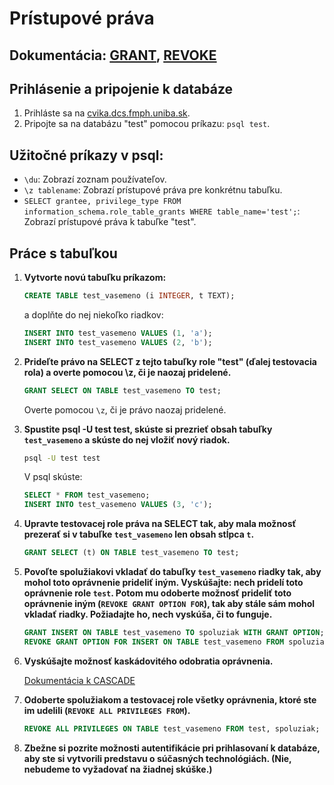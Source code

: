 # Prístupové práva 

## Dokumentácia: [GRANT](https://www.postgresql.org/docs/current/sql-grant.html), [REVOKE](https://www.postgresql.org/docs/current/sql-revoke.html)

## Prihlásenie a pripojenie k databáze

1. Prihláste sa na [cvika.dcs.fmph.uniba.sk](cvika.dcs.fmph.uniba.sk).
2. Pripojte sa na databázu "test" pomocou príkazu: `psql test`.

## Užitočné príkazy v psql:

- `\du`: Zobrazí zoznam používateľov.
- `\z tablename`: Zobrazí prístupové práva pre konkrétnu tabuľku.
- `SELECT grantee, privilege_type FROM information_schema.role_table_grants WHERE table_name='test';`: Zobrazí prístupové práva k tabuľke "test".

## Práce s tabuľkou

1. **Vytvorte novú tabuľku príkazom:**
   ```sql
   CREATE TABLE test_vasemeno (i INTEGER, t TEXT);
   ```

   a doplňte do nej niekoľko riadkov:
   ```sql
   INSERT INTO test_vasemeno VALUES (1, 'a');
   INSERT INTO test_vasemeno VALUES (2, 'b');
   ```

2. **Prideľte právo na SELECT z tejto tabuľky role "test" (ďalej testovacia rola) a overte pomocou \z, či je naozaj pridelené.**

    ```sql
    GRANT SELECT ON TABLE test_vasemeno TO test;
    ```

    Overte pomocou `\z`, či je právo naozaj pridelené.

3. **Spustite psql -U test test, skúste si prezrieť obsah tabuľky `test_vasemeno` a skúste do nej vložiť nový riadok.**

    ```bash
    psql -U test test
    ```

    V psql skúste:

    ```sql
    SELECT * FROM test_vasemeno;
    INSERT INTO test_vasemeno VALUES (3, 'c');
    ```

4. **Upravte testovacej role práva na SELECT tak, aby mala možnosť prezerať si v tabuľke `test_vasemeno` len obsah stĺpca `t`.**

    ```sql
    GRANT SELECT (t) ON TABLE test_vasemeno TO test;
    ```

5. **Povoľte spolužiakovi vkladať do tabuľky `test_vasemeno` riadky tak, aby mohol toto oprávnenie prideliť iným. Vyskúšajte: nech pridelí toto oprávnenie role `test`. Potom mu odoberte možnosť prideliť toto oprávnenie iným (`REVOKE GRANT OPTION FOR`), tak aby stále sám mohol vkladať riadky. Požiadajte ho, nech vyskúša, či to funguje.**

    ```sql
    GRANT INSERT ON TABLE test_vasemeno TO spoluziak WITH GRANT OPTION;
    REVOKE GRANT OPTION FOR INSERT ON TABLE test_vasemeno FROM spoluziak;
    ```

6. **Vyskúšajte možnosť kaskádovitého odobratia oprávnenia.**

    [Dokumentácia k CASCADE](http://www.postgresql.org/docs/9.1/static/sql-revoke.html)

7. **Odoberte spolužiakom a testovacej role všetky oprávnenia, ktoré ste im udelili (`REVOKE ALL PRIVILEGES FROM`).**

    ```sql
    REVOKE ALL PRIVILEGES ON TABLE test_vasemeno FROM test, spoluziak;
    ```

8. **Zbežne si pozrite možnosti autentifikácie pri prihlasovaní k databáze, aby ste si vytvorili predstavu o súčasných technológiách. (Nie, nebudeme to vyžadovať na žiadnej skúške.)**


